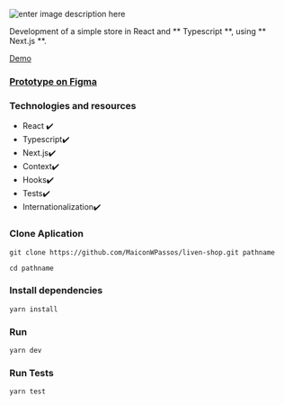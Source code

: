 ![enter image description here](https://liven-shop-ten.vercel.app/_next/image?url=/logo.png&w=256&q=75)

Development of a simple store in React and ** Typescript **, using ** Next.js **.

[Demo](https://liven-shop-ten.vercel.app/)

### [Prototype on Figma](https://www.figma.com/file/JY48ELbdIn5FpUX9nFDEY0/Untitled?node-id=0:1)

### Technologies and resources
- React ✔️
- Typescript✔️
- Next.js✔️
- Context✔️
- Hooks✔️
- Tests✔️
- Internationalization✔️


###  Clone Aplication

    git clone https://github.com/MaiconWPassos/liven-shop.git pathname
	
	cd pathname
### Install dependencies

    yarn install

### Run

    yarn dev


### Run Tests

    yarn test

